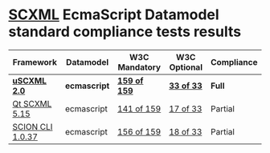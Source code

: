 # [SCXML](../../README.md) EcmaScript Datamodel standard compliance tests results

| Framework | Datamodel | W3C Mandatory | W3C Optional | Compliance |
|---|---|---|---|---|
| **[uSCXML 2.0](https://github.com/tklab-tud/uscxml)** | **ecmascript** | **[159 of 159](W3C/Mandatory/Auto/report__USCXML_2_0_0___msvc2015_32bit__Win7_1.md)** | **[33 of 33](W3C/Optional/Auto/report__USCXML_2_0_0___msvc2015_32bit__Win7_1.md)** | **Full** |
| [Qt SCXML 5.15](https://doc.qt.io/qt-5/qtscxml-index.html) | ecmascript | [141 of 159](W3C/Mandatory/Auto/report__QtScxml_5_15_0___msvc2015_64bit__Win7_1.md) | [17 of 33](W3C/Optional/Auto/report__QtScxml_5_15_0___msvc2015_64bit__Win7_1.md) | Partial |
| [SCION CLI 1.0.37](https://gitlab.com/scion-scxml/cli) | ecmascript | [156 of 159](W3C/Mandatory/Auto/report__SCION_CLI__1_0_37__Win7_1.md) | [18 of 33](W3C/Optional/Auto/report__SCION_CLI__1_0_37__Win7_1.md) | Partial |
